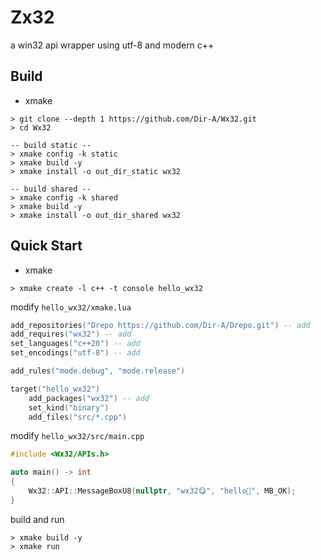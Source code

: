 # Zx32
a win32 api wrapper using utf-8 and modern c++

## Build
- xmake
```shell
> git clone --depth 1 https://github.com/Dir-A/Wx32.git
> cd Wx32

-- build static --
> xmake config -k static
> xmake build -y
> xmake install -o out_dir_static wx32

-- build shared --
> xmake config -k shared
> xmake build -y
> xmake install -o out_dir_shared wx32
```

## Quick Start
- xmake
```shell
> xmake create -l c++ -t console hello_wx32
```

modify `hello_wx32/xmake.lua`
```lua
add_repositories("Drepo https://github.com/Dir-A/Drepo.git") -- add
add_requires("wx32") -- add
set_languages("c++20") -- add
set_encodings("utf-8") -- add

add_rules("mode.debug", "mode.release")

target("hello_wx32")
    add_packages("wx32") -- add
    set_kind("binary")
    add_files("src/*.cpp")
```
modify `hello_wx32/src/main.cpp`
```c++
#include <Wx32/APIs.h>

auto main() -> int
{
    Wx32::API::MessageBoxU8(nullptr, "wx32😋", "hello🥳", MB_OK);
}
```
build and run
```shell
> xmake build -y
> xmake run
```
